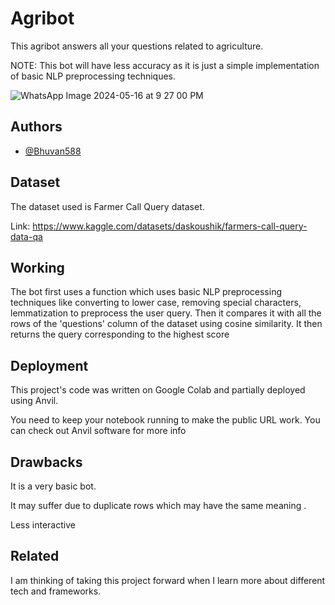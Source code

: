 
# Agribot

This agribot answers all your questions related to agriculture.

NOTE: This bot will have less accuracy as it is just a simple implementation of basic NLP preprocessing techniques.


![WhatsApp Image 2024-05-16 at 9 27 00 PM](https://github.com/Bhuvan588/Agribot/assets/68458621/780859d8-0141-4e37-a017-7b5627bf67c5)


## Authors

- [@Bhuvan588](https://github.com/Bhuvan588)


## Dataset

The dataset used is Farmer Call Query dataset. 

Link: https://www.kaggle.com/datasets/daskoushik/farmers-call-query-data-qa


## Working

The bot first uses a function which uses basic NLP preprocessing techniques like converting to lower case, removing special characters, lemmatization to preprocess the user query. Then it compares it with all the rows of the 'questions' column of the dataset using cosine similarity. It then returns the query corresponding to the highest score
## Deployment

This project's code was written on Google Colab and partially deployed using Anvil. 

You need to keep your notebook running to make the public URL work. You can check out Anvil software for more info

## Drawbacks

It is a very basic bot.

It may suffer due to duplicate rows which may have the same meaning . 

Less interactive
## Related

I am thinking of taking this project forward when I learn more about different tech and frameworks. 

